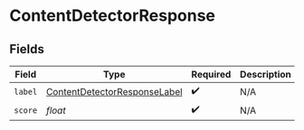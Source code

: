 # ContentDetectorResponse


## Fields

| Field                                                                               | Type                                                                                | Required                                                                            | Description                                                                         |
| ----------------------------------------------------------------------------------- | ----------------------------------------------------------------------------------- | ----------------------------------------------------------------------------------- | ----------------------------------------------------------------------------------- |
| `label`                                                                             | [ContentDetectorResponseLabel](../../models/shared/ContentDetectorResponseLabel.md) | :heavy_check_mark:                                                                  | N/A                                                                                 |
| `score`                                                                             | *float*                                                                             | :heavy_check_mark:                                                                  | N/A                                                                                 |